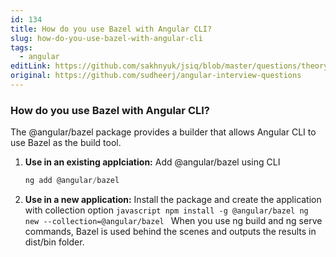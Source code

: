 ```yaml
---
id: 134
title: How do you use Bazel with Angular CLI?
slug: how-do-you-use-bazel-with-angular-cli
tags:
  - angular
editLink: https://github.com/sakhnyuk/jsiq/blob/master/questions/theory/angular/134.md
original: https://github.com/sudheerj/angular-interview-questions
---
```


### How do you use Bazel with Angular CLI?

The @angular/bazel package provides a builder that allows Angular CLI to use Bazel as the build tool.

1. **Use in an existing applciation:** Add @angular/bazel using CLI
   ```javascript
   ng add @angular/bazel
   ```
2. **Use in a new application:** Install the package and create the application with collection option `javascript npm install -g @angular/bazel ng new --collection=@angular/bazel ` When you use ng build and ng serve commands, Bazel is used behind the scenes and outputs the results in dist/bin folder.